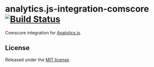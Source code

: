 # analytics.js-integration-comscore [![Build Status][ci-badge]][ci-link]

Comscore integration for [Analytics.js][].

## License

Released under the [MIT license](LICENSE).


[Analytics.js]: https://segment.com/docs/libraries/analytics.js/
[ci-link]: https://circleci.com/gh/segment-integrations/analytics.js-integration-comscore
[ci-badge]: https://circleci.com/gh/segment-integrations/analytics.js-integration-comscore.svg?style=svg
